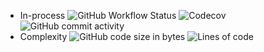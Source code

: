 - In-process
![GitHub Workflow Status](https://img.shields.io/github/workflow/status/amouzayanni/COMP-370-Palindrome/Java%20CI%20with%20Gradle)
![Codecov](https://img.shields.io/codecov/c/github/amouzayanni/COMP-370-Palindrome)
![GitHub commit activity](https://img.shields.io/github/commit-activity/w/amouzayanni/COMP-370-Palindrome)
- Complexity
![GitHub code size in bytes](https://img.shields.io/github/languages/code-size/amouzayanni/COMP-370-Palindrome)
![Lines of code](https://img.shields.io/tokei/lines/github/amouzayanni/COMP-370-Palindrome)
